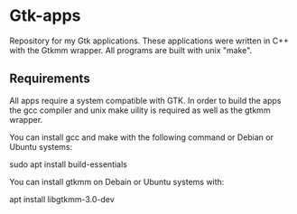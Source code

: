 # Gtk-apps
Repository for my Gtk applications.
These applications were written in C++ with the Gtkmm wrapper.
All programs are built with unix "make". 

## Requirements
All apps require a system compatible with GTK. In order to build the apps
the gcc compiler and unix make uility is required as well as the gtkmm wrapper.

You can install gcc and make with the following command or Debian or Ubuntu systems:

sudo apt install build-essentials

You can install gtkmm on Debain or Ubuntu systems with:

apt install libgtkmm-3.0-dev
